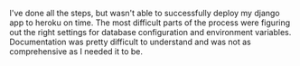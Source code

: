 I've done all the steps, but wasn't able to successfully deploy my django app to heroku on time.
The most difficult parts of the process were figuring out the right settings for database configuration and environment variables. Documentation was pretty difficult to understand and was not as comprehensive as I needed it to be.